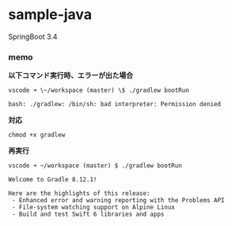 # sample-java
SpringBoot 3.4


### memo
**以下コマンド実行時、エラーが出た場合**
```
vscode ➜ \~/workspace (master) \$ ./gradlew bootRun

bash: ./gradlew: /bin/sh: bad interpreter: Permission denied
```
**対応**
```
chmod +x gradlew
```
**再実行**
```
vscode ➜ ~/workspace (master) $ ./gradlew bootRun

Welcome to Gradle 8.12.1!

Here are the highlights of this release:
 - Enhanced error and warning reporting with the Problems API
 - File-system watching support on Alpine Linux
 - Build and test Swift 6 libraries and apps
```